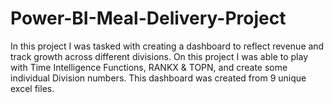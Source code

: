 # Power-BI-Meal-Delivery-Project
In this project I was tasked with creating a dashboard to reflect revenue and track growth across different divisions.  On this project I was able to play with Time Intelligence Functions, RANKX & TOPN, and create some individual Division numbers.  This dashboard was created from 9 unique excel files.
